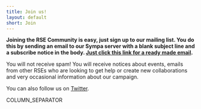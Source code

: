 ```yaml
---
title: Join us!
layout: default
short: Join
---
```

**Joining the RSE Community is easy, just sign up to our mailing list. You do this by sending an email to our Sympa server with a blank subject line and a subscribe notice in the body. [Just click this link for a ready made email](mailto:sympa@mlist.is.ed.ac.uk?subject=&body=SUBSCRIBE&nbsp;researchsoftwareengineers@mlist.is.ed.ac.uk).**

You will not receive spam! You will receive notices about events, emails from other RSEs who are looking to get help or create new collaborations and very occasional information about our campaign.

You can also follow us on [Twitter](http://twitter.com/ResearchSoftEng).

COLUMN_SEPARATOR

